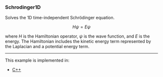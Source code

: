 ### Schrodinger1D

Solves the 1D time-independent Schrödinger equation.

$$
H \psi = E \psi
$$

where $H$ is the Hamiltonian operator, $\psi$ is the wave function, and $E$ is the energy. The Hamiltonian includes the kinetic energy term represented by the Laplacian and a potential energy term.

---

This example is implemented in:
- [C++](../../../../cpp/Schrodinger/schrodinger1D.cpp)
